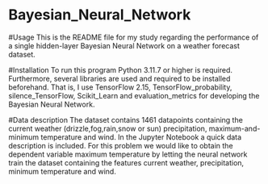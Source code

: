 # Bayesian_Neural_Network
#Usage
This is the README file for my study regarding the performance of a single hidden-layer Bayesian Neural Network on a weather forecast dataset.

#Installation
To run this program Python 3.11.7 or higher is required. Furthermore, several libraries are used and required to be installed beforehand. That is, I use TensorFlow 2.15, TensorFlow_probability, silence_TensorFlow, Scikit_Learn and evaluation_metrics for developing the Bayesian Neural Network.  

#Data description
The dataset contains 1461 datapoints containing the current weather (drizzle,fog,rain,snow or sun)  precipitation, maximum-and-minimum temperature and wind. In the Jupyter Notebook a quick data description is included. For this problem we would like to obtain the dependent variable maximum temperature by letting the neural network train the dataset containing the features current weather, precipitation, minimum temperature and wind.    
